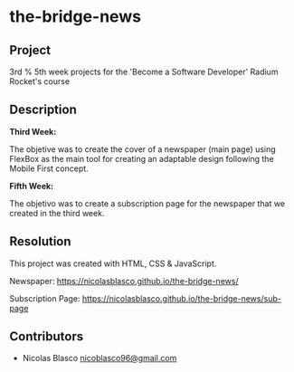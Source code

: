 # the-bridge-news

## Project

3rd % 5th week projects for the 'Become a Software Developer' Radium Rocket's course

## Description 

**Third Week:** 

The objetive was to create the cover of a newspaper (main page) using FlexBox as the main tool for creating an adaptable design following the Mobile First concept.

**Fifth Week:** 

The objetivo was to create a subscription page for the newspaper that we created in the third week. 

## Resolution 

This project was created with HTML, CSS & JavaScript. 

Newspaper: https://nicolasblasco.github.io/the-bridge-news/

Subscription Page: https://nicolasblasco.github.io/the-bridge-news/sub-page

## Contributors

- Nicolas Blasco <nicoblasco96@gmail.com>
